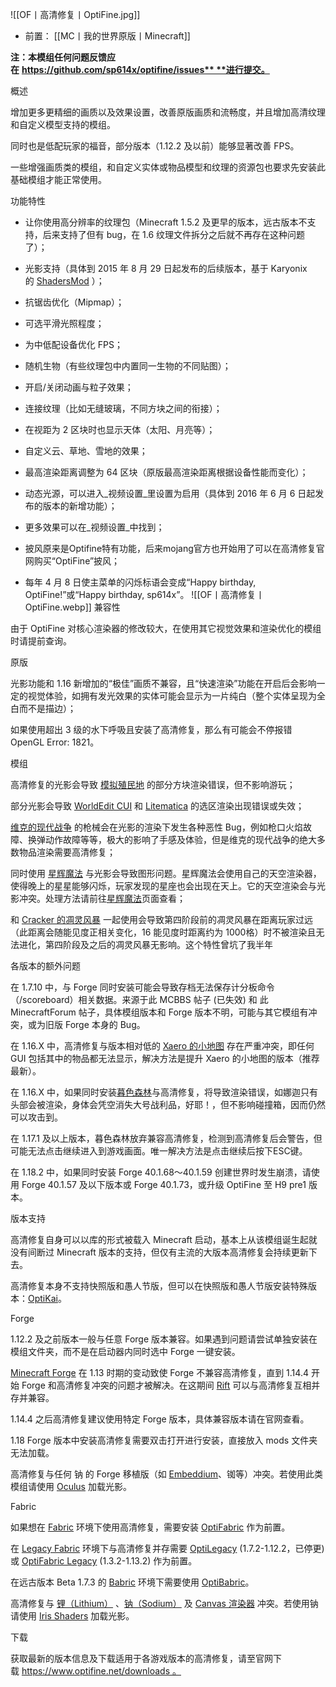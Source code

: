 ![[OF丨高清修复丨OptiFine.jpg]]
- 前置：
 [[MC丨我的世界原版丨Minecraft]]

**注：本模组任何问题反馈应在** **https://github.com/sp614x/optifine/issues** **进行提交。**

概述

增加更多更精细的画质以及效果设置，改善原版画质和流畅度，并且增加高清纹理和自定义模型支持的模组。

同时也是低配玩家的福音，部分版本（1.12.2 及以前）能够显著改善 FPS。

一些增强画质类的模组，和自定义实体或物品模型和纹理的资源包也要求先安装此基础模组才能正常使用。

功能特性

- 让你使用高分辨率的纹理包（Minecraft 1.5.2 及更早的版本，远古版本不支持，后来支持了但有 bug，在 1.6 纹理文件拆分之后就不再存在这种问题了）；
    
- 光影支持（具体到 2015 年 8 月 29 日起发布的后续版本，基于 Karyonix 的 [ShadersMod](https://www.mcmod.cn/class/2321.html) ）；  
    
- 抗锯齿优化（Mipmap）；
    
- 可选平滑光照程度；
    
- 为中低配设备优化 FPS；
    
- 随机生物（有些纹理包中内置同一生物的不同贴图）；
    
- 开启/关闭动画与粒子效果；
    
- 连接纹理（比如无缝玻璃，不同方块之间的衔接）；
    
- 在视距为 2 区块时也显示天体（太阳、月亮等）；
    
- 自定义云、草地、雪地的效果；
    
- 最高渲染距离调整为 64 区块（原版最高渲染距离根据设备性能而变化）；
    
- 动态光源，可以进入_视频设置_里设置为启用（具体到 2016 年 6 月 6 日起发布的版本的新增功能）；
    
- 更多效果可以在_视频设置_中找到；  
    
- 披风原来是Optifine特有功能，后来mojang官方也开始用了可以在高清修复官网购买“OptiFine”披风；
    
- 每年 4 月 8 日使主菜单的闪烁标语会变成“Happy birthday, OptiFine!”或“Happy birthday, sp614x”。
![[OF丨高清修复丨OptiFine.webp]]
兼容性

由于 OptiFine 对核心渲染器的修改较大，在使用其它视觉效果和渲染优化的模组时请提前查询。

  

原版

光影功能和 1.16 新增加的“极佳”画质不兼容，且“快速渲染”功能在开启后会影响一定的视觉体验，如拥有发光效果的实体可能会显示为一片纯白（整个实体呈现为全白而不是描边）；

如果使用超出 3 级的水下呼吸且安装了高清修复，那么有可能会不停报错 OpenGL Error: 1821。

模组

高清修复的光影会导致 [模拟殖民地](https://www.mcmod.cn/class/682.html "模拟殖民地") 的部分方块渲染错误，但不影响游玩；

部分光影会导致 [WorldEdit CUI](https://www.mcmod.cn/class/612.html) 和 [Litematica](https://www.mcmod.cn/class/2261.html) 的选区渲染出现错误或失效；

[维克的现代战争](https://www.mcmod.cn/class/595.html) 的枪械会在光影的渲染下发生各种恶性 Bug，例如枪口火焰故障、换弹动作故障等等，极大的影响了手感及体验，但是维克的现代战争的绝大多数物品渲染需要高清修复；

同时使用 [星辉魔法](https://www.mcmod.cn/class/639.html "星辉魔法") 与光影会导致图形问题。星辉魔法会使用自己的天空渲染器，使得晚上的星星能够闪烁，玩家发现的星座也会出现在天上。它的天空渲染会与光影冲突。处理方法请前往[星辉魔法](https://www.mcmod.cn/class/639.html "星辉魔法")页面查看；

和 [Cracker 的凋灵风暴](https://www.mcmod.cn/class/6410.html "Cracker的凋灵风暴") 一起使用会导致第四阶段前的凋灵风暴在距离玩家过远（此距离会随能见度正相关变化，16 能见度时距离约为 1000格）时不被渲染且无法进化，第四阶段及之后的凋灵风暴无影响。这个特性曾坑了我半年

  

  

各版本的额外问题

在 1.7.10 中，与 Forge 同时安装可能会导致存档无法保存计分板命令（/scoreboard）相关数据。来源于此 MCBBS 帖子 (已失效) 和 此MinecraftForum 帖子，具体模组版本和 Forge 版本不明，可能与其它模组有冲突，或为旧版 Forge 本身的 Bug。  

在 1.16.X 中，高清修复与版本相对低的 [Xaero 的小地图](https://www.mcmod.cn/class/1701.html "Xaero的小地图") 存在严重冲突，即任何 GUI 包括其中的物品都无法显示，解决方法是提升 Xaero 的小地图的版本（推荐最新）。

在 1.16.X 中，如果同时安装[暮色森林](https://www.mcmod.cn/class/61.html "暮色森林")与高清修复，将导致渲染错误，如娜迦只有头部会被渲染，身体会凭空消失大号战利品，好耶！，但不影响碰撞箱，因而仍然可以攻击到。

在 1.17.1 及以上版本，暮色森林放弃兼容高清修复，检测到高清修复后会警告，但可能无法点击继续进入到游戏画面。唯一解决方法是点击继续后按下ESC键。

在 1.18.2 中，如果同时安装 Forge 40.1.68～40.1.59 创建世界时发生崩溃，请使用 Forge 40.1.57 及以下版本或 Forge 40.1.73，或升级 OptiFine 至 H9 pre1 版本。

  

版本支持

高清修复自身可以以库的形式被载入 Minecraft 启动，基本上从该模组诞生起就没有间断过 Minecraft 版本的支持，但仅有主流的大版本高清修复会持续更新下去。

高清修复本身不支持快照版和愚人节版，但可以在快照版和愚人节版安装特殊版本：[OptiKai](https://www.mcmod.cn/class/15226.html "OptiKai")。

Forge

1.12.2 及之前版本一般与任意 Forge 版本兼容。如果遇到问题请尝试单独安装在模组文件夹，而不是在启动器内同时选中 Forge 一键安装。

[Minecraft Forge](https://www.mcmod.cn/class/30.html) 在 1.13 时期的变动致使 Forge 不兼容高清修复，直到 1.14.4 开始 Forge 和高清修复冲突的问题才被解决。在这期间 [Rift](https://www.mcmod.cn/class/1262.html "Rift - MC百科_最大的Minecraft中文MOD百科") 可以与高清修复互相并存并兼容。

1.14.4 之后高清修复建议使用特定 Forge 版本，具体兼容版本请在官网查看。

1.18 Forge 版本中安装高清修复需要双击打开进行安装，直接放入 mods 文件夹无法加载。

高清修复与任何 钠 的 Forge 移植版（如 [Embeddium](https://www.mcmod.cn/class/12028.html "Embeddium")、铷等）冲突。若使用此类模组请使用 [Oculus](https://www.mcmod.cn/class/5741.html "Oculus") 加载光影。

Fabric

如果想在 [Fabric](https://www.mcmod.cn/class/1411.html "Fabric - MC百科_最大的Minecraft中文MOD百科") 环境下使用高清修复，需要安装 [OptiFabric](https://www.mcmod.cn/class/1703.html "OptiFabric - MC百科_最大的Minecraft中文MOD百科") 作为前置。  

在 [Legacy Fabric](https://www.mcmod.cn/class/3391.html) 环境下与高清修复并存需要 [OptiLegacy](https://www.mcmod.cn/class/3390.html) (1.7.2-1.12.2，已停更) 或 [OptiFabric Legacy](https://www.mcmod.cn/class/13069.html "OptiFabric Legacy") (1.3.2-1.13.2) 作为前置。  

在远古版本 Beta 1.7.3 的 [Babric](https://www.mcmod.cn/class/6367.html "Babric") 环境下需要使用 [OptiBabric](https://www.mcmod.cn/class/17058.html "OptiBabric")。

高清修复与 [锂（Lithium）](https://www.mcmod.cn/class/2292.html) 、[钠（Sodium）](https://www.mcmod.cn/class/2785.html) 及 [Canvas 渲染器](https://www.mcmod.cn/class/2862.html "Canvas渲染器") 冲突。若使用钠请使用 [Iris Shaders](https://www.mcmod.cn/class/3697.html) 加载光影。

下载

获取最新的版本信息及下载适用于各游戏版本的高清修复，请至官网下载 https://www.optifine.net/downloads 。